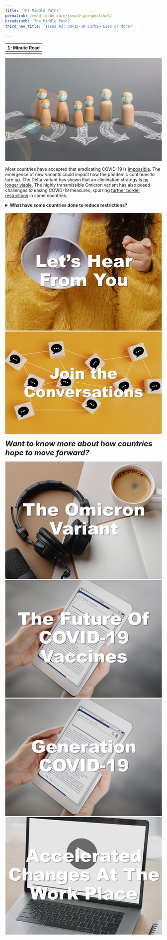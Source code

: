 ```yaml
---
title: 'The Middle Path?'
permalink: /read-to-be-sure/issue2-perspective5/
breadcrumb: 'The Middle Path?'
third_nav_title: 'Issue #2: COVID-19 Curbs— Less or More?'

---
```


| **1-Minute Read** |
| :---------------: |
|                   |

![](../images/rtbs2-perspective5-notext.jpg)

Most countries have accepted that eradicating COVID-19 is [impossible](https://www.economist.com/briefing/2021/10/16/how-the-world-learns-to-live-with-covid-19). The emergence of new variants could impact how the pandemic continues to turn up. The Delta variant has shown that an elimination strategy is [no longer viable](https://www.cnbc.com/2021/10/05/zero-covid-strategies-abandoned-in-the-face-of-the-delta-variant.html). The highly transmissible Omicron variant has also posed challenges to easing COVID-19 measures, spurring [further border restrictions](https://www.japantimes.co.jp/news/2021/12/01/asia-pacific/china-covid-zero-omicron/) in some countries. 

<details>    <summary><b>What have some countries done to reduce restrictions?</b></summary><p>As people find repeated lockdowns and strict quarantines draining, communities need to find a way to learn how to adapt and live with COVID-19 when the virus continues to persist.</p>
 <p>History has shown that pandemics do eventually [end](https://www.straitstimes.com/opinion/from-plague-to-polio-how-do-pandemics-end); as sufficient numbers of people develop immunity, viruses cannot find new hosts to replicate in. Only one human disease, [smallpox](https://asm.org/Articles/2020/March/Disease-Eradication-What-Does-It-Take-to-Wipe-out), has ever been completely eradicated. Other diseases like influenza, measles, and cholera became endemic over time. These diseases were kept in check by vaccines and medical treatments.</p> 
<p>Tightening and loosening restrictions have their own benefits and trade-offs. As countries explore solutions, academics encourage governments to [collaborate and share available resources](https://www.sciencedirect.com/science/article/pii/S2666776221001988). Better utilisation of tools to manage the pandemic, such as vaccinations, masks and ventilation might assist the world to get back on its feet as quickly and as safely as possible. </p>
<p>As more countries transition to [COVID-19 endemicity](https://www.bmj.com/content/375/bmj-2021-067508), continuing efforts are required to address vaccine inequity, enhance health system capacities, and strengthen public health preparedness in view of potential emergent strains and waning vaccine immunities. </p></details>
​    



<div>
<div class="row is-multiline">
    <div class="col is-half-desktop is-half-tablet">
<a href="https://forms.gle/NFAYtAWQedbuSKxm8"><img src="../images/rtbs2-lets-hear-from-you.jpg" alt="Let's Hear From You"></a>
</div>
    <div class="col is-half-desktop is-half-tablet">
<a href=""><img src="../images/rtbs2-join-the-convo.jpg" alt="image 2"></a>
</div>    
</div>	
</div>	




***<font size=5>Want to know more about how countries hope to move forward?</font>***

<div>
<div class="row is-multiline">
    <div class="col is-half-desktop is-half-tablet">
<a href="https://www.nature.com/articles/d41586-021-03562-8"><img src="../images/rtbs2-perspective5-listen1.jpg" alt="The omicron variant (podcast)image 2"></a>
</div>
    <div class="col is-half-desktop is-half-tablet">
<a href="https://www.bbc.com/future/article/20211201-what-will-the-next-generation-of-covid-19-vaccines-be-like"><img src="../images/rtbs2-perspective5-read1.jpg" alt="The future of COVID-19 vaccines"></a>
</div>
    <div class="col is-half-desktop is-half-tablet">
<a href="https://www.channelnewsasia.com/singapore/big-read-COVID-19-young-people-millenials-generation-z-future-2311476"><img src="../images/rtbs2-perspective5-read2.jpg" alt="Generation COVID-19 – long term implications"></a>
</div>
    <div class="col is-half-desktop is-half-tablet">
<a href="https://www.mckinsey.com/Videos/video?vid=6233052089001&plyrid=HkOJqCPWdb&aid=56CFE93E-67A1-451D-B5CB-4D3286947974"><img src="../images/rtbs2-perspective5-watch1.jpg" alt="Accelerated changes at the work place (video)"></a>
</div>
</div>	
</div>





